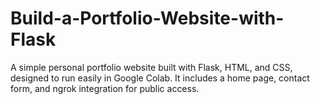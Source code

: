# Build-a-Portfolio-Website-with-Flask
A simple personal portfolio website built with Flask, HTML, and CSS, designed to run easily in Google Colab. It includes a home page, contact form, and ngrok integration for public access.

